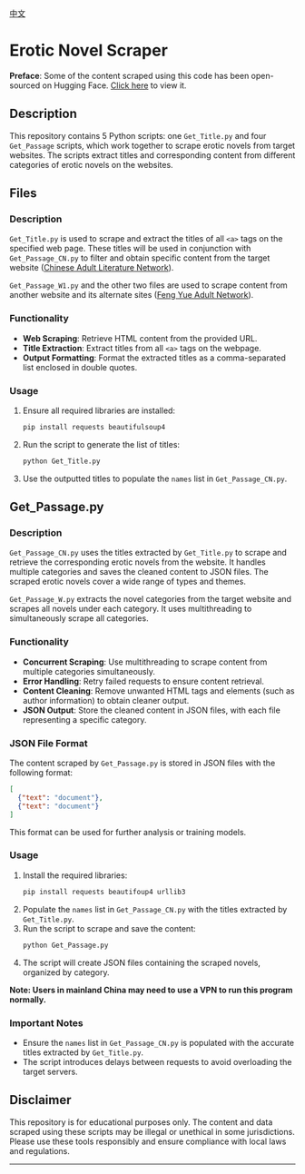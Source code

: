 [中文](README.md)

# Erotic Novel Scraper

**Preface**: Some of the content scraped using this code has been open-sourced on Hugging Face. [Click here](https://huggingface.co/datasets/ystemsrx/Erotic_Literature_Collection) to view it.

## Description

This repository contains 5 Python scripts: one `Get_Title.py` and four `Get_Passage` scripts, which work together to scrape erotic novels from target websites. The scripts extract titles and corresponding content from different categories of erotic novels on the websites.

## Files

### Description

`Get_Title.py` is used to scrape and extract the titles of all `<a>` tags on the specified web page. These titles will be used in conjunction with `Get_Passage_CN.py` to filter and obtain specific content from the target website ([Chinese Adult Literature Network](https://www.xbookcn.net/)).

`Get_Passage_W1.py` and the other two files are used to scrape content from another website and its alternate sites ([Feng Yue Adult Network](http://www.h528.com/)).

### Functionality

- **Web Scraping**: Retrieve HTML content from the provided URL.
- **Title Extraction**: Extract titles from all `<a>` tags on the webpage.
- **Output Formatting**: Format the extracted titles as a comma-separated list enclosed in double quotes.

### Usage

1. Ensure all required libraries are installed:
   ```bash
   pip install requests beautifulsoup4
   ```
2. Run the script to generate the list of titles:
   ```bash
   python Get_Title.py
   ```
3. Use the outputted titles to populate the `names` list in `Get_Passage_CN.py`.

## Get_Passage.py

### Description

`Get_Passage_CN.py` uses the titles extracted by `Get_Title.py` to scrape and retrieve the corresponding erotic novels from the website. It handles multiple categories and saves the cleaned content to JSON files. The scraped erotic novels cover a wide range of types and themes.

`Get_Passage_W.py` extracts the novel categories from the target website and scrapes all novels under each category. It uses multithreading to simultaneously scrape all categories.

### Functionality

- **Concurrent Scraping**: Use multithreading to scrape content from multiple categories simultaneously.
- **Error Handling**: Retry failed requests to ensure content retrieval.
- **Content Cleaning**: Remove unwanted HTML tags and elements (such as author information) to obtain cleaner output.
- **JSON Output**: Store the cleaned content in JSON files, with each file representing a specific category.

### JSON File Format

The content scraped by `Get_Passage.py` is stored in JSON files with the following format:

```json
[
  {"text": "document"},
  {"text": "document"}
]
```

This format can be used for further analysis or training models.

### Usage

1. Install the required libraries:
   ```bash
   pip install requests beautifoup4 urllib3
   ```
2. Populate the `names` list in `Get_Passage_CN.py` with the titles extracted by `Get_Title.py`.
3. Run the script to scrape and save the content:
   ```bash
   python Get_Passage.py
   ```
4. The script will create JSON files containing the scraped novels, organized by category.

**Note: Users in mainland China may need to use a VPN to run this program normally.**

### Important Notes

- Ensure the `names` list in `Get_Passage_CN.py` is populated with the accurate titles extracted by `Get_Title.py`.
- The script introduces delays between requests to avoid overloading the target servers.

## Disclaimer

This repository is for educational purposes only. The content and data scraped using these scripts may be illegal or unethical in some jurisdictions. Please use these tools responsibly and ensure compliance with local laws and regulations.

---
